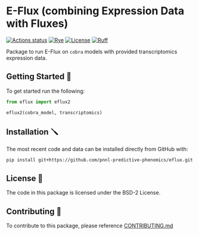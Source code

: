 # E-Flux (combining Expression Data with Fluxes)

[![Actions status](https://github.com/pnnl-predictive-phenomics/eflux/workflows/CI/badge.svg)](https://github.com/pnnl-predictive-phenomics/eflux/actions)
[![Rye](https://img.shields.io/endpoint?url=https://raw.githubusercontent.com/astral-sh/rye/main/artwork/badge.json)](https://rye-up.com)
[![License](https://img.shields.io/badge/License-BSD_2--Clause-orange.svg)](https://opensource.org/licenses/BSD-2-Clause)
[![Ruff](https://img.shields.io/endpoint?url=https://raw.githubusercontent.com/astral-sh/ruff/main/assets/badge/v2.json)](https://github.com/astral-sh/ruff)

Package to run E-Flux on `cobra` models with provided transcriptomics expression data.


## Getting Started 🏃

To get started run the following:

```python
from eflux import eflux2

eflux2(cobra_model, transcriptomics)
```

## Installation 🪛

The most recent code and data can be installed directly from GitHub with:

```shell
pip install git+https://github.com/pnnl-predictive-phenomics/eflux.git
```

## License 📄

The code in this package is licensed under the BSD-2 License.


## Contributing 👋
To contribute to this package, please reference [CONTRIBUTING.md](pnnl-predictive-phenomics/eflux/CONTRIBUTING.md)